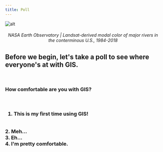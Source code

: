 ```yaml
---
title: Poll
---
```


![alt](arcgis-online/img/rivers_changing_colors.jpg)
<center><h6>NASA Earth Observatory | Landsat-derived modal color of major rivers in the conterminous U.S., 1984-2018</h6></center>

<h2> Before we begin, let's take a poll to see where everyone's at with GIS. </h2> <br>

<h3> How comfortable are you with GIS? <h3> <br>
  
  1. This is my first time using GIS!
 <br>
  2. Meh...
<br>
  3. Eh...
 <br>
  4. I'm pretty comfortable. 
